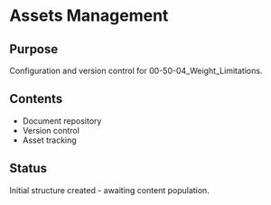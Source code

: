 # Assets Management

## Purpose
Configuration and version control for 00-50-04_Weight_Limitations.

## Contents
- Document repository
- Version control
- Asset tracking

## Status
Initial structure created - awaiting content population.
